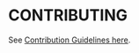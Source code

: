 # CONTRIBUTING

See [Contribution Guidelines here](https://github.com/mzusin/index/blob/main/CONTRIBUTING.md).